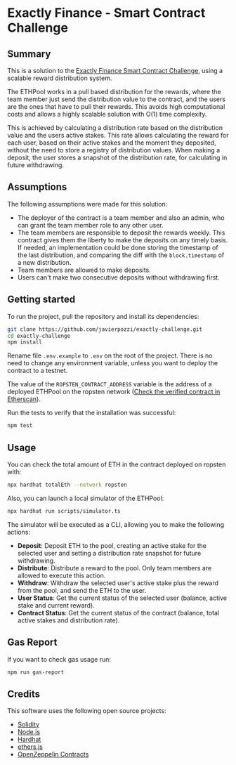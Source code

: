 # Exactly Finance - Smart Contract Challenge

## Summary

This is a solution to the [Exactly Finance Smart Contract Challenge](/CHALLENGE.md), using a scalable reward distribution system.

The ETHPool works in a pull based distribution for the rewards, where the team member just send the distribution value to the contract, and the users are the ones that have to pull their rewards. This avoids high computational costs and allows a highly scalable solution with O(1) time complexity.

This is achieved by calculating a distribution rate based on the distribution value and the users active stakes. This rate allows calculating the reward for each user, based on their active stakes and the moment they deposited, without the need to store a registry of distribution values. When making a deposit, the user stores a snapshot of the distribution rate, for calculating in future withdrawing.

## Assumptions

The following assumptions were made for this solution:
 - The deployer of the contract is a team member and also an admin, who can grant the team member role to any other user.
 - The team members are responsible to deposit the rewards weekly. This contract gives them the liberty to make the deposits on any timely basis. If needed, an implementation could be done storing the timestamp of the last distribution, and comparing the diff with the `block.timestamp` of a new distribution.
 - Team members are allowed to make deposits.
 - Users can't make two consecutive deposits without withdrawing first.

## Getting started

To run the project, pull the repository and install its dependencies:

```bash
git clone https://github.com/javierpozzi/exactly-challenge.git
cd exactly-challenge
npm install
```

Rename file `.env.example` to `.env` on the root of the project. There is no need to change any environment variable, unless you want to deploy the contract to a testnet.

The value of the `ROPSTEN_CONTRACT_ADDRESS` variable is the address of a deployed ETHPool on the ropsten network ([Check the verified contract in Etherscan](https://ropsten.etherscan.io/address/0x6e9B6d2A90dFE12b9f650E8D5210115eE465b3f2#code)).

Run the tests to verify that the installation was successful:

```bash
npm test
```

## Usage

You can check the total amount of ETH in the contract deployed on ropsten with:

```bash
npx hardhat totalEth --network ropsten
```

Also, you can launch a local simulator of the ETHPool:

```bash
npx hardhat run scripts/simulator.ts
```

The simulator will be executed as a CLI, allowing you to make the following actions:

- **Deposit**: Deposit ETH to the pool, creating an active stake for the selected user and setting a distribution rate snapshot for future withdrawing.
- **Distribute**: Distribute a reward to the pool. Only team members are allowed to execute this action.
- **Withdraw**: Withdraw the selected user's active stake plus the reward from the pool, and send the ETH to the user.
- **User Status**: Get the current status of the selected user (balance, active stake and current reward).
- **Contract Status**: Get the current status of the contract (balance, total active stakes and distribution rate).

## Gas Report

If you want to check gas usage run:

```bash
npm run gas-report
```

## Credits

This software uses the following open source projects:

- [Solidity](https://github.com/ethereum/solidity/)
- [Node.js](https://nodejs.org/)
- [Hardhat](https://hardhat.org/)
- [ethers.js](https://github.com/ethers-io/ethers.js/)
- [OpenZeppelin Contracts](https://openzeppelin.com/contracts/)
